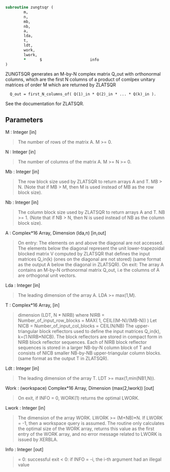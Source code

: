 ```fortran
subroutine zungtsqr (
		m,
		n,
		mb,
		nb,
		a,
		lda,
		t,
		ldt,
		work,
		lwork,
		*      $                     info
)
```

 ZUNGTSQR generates an M-by-N complex matrix Q_out with orthonormal
 columns, which are the first N columns of a product of comlpex unitary
 matrices of order M which are returned by ZLATSQR

      Q_out = first_N_columns_of( Q(1)_in * Q(2)_in * ... * Q(k)_in ).

 See the documentation for ZLATSQR.

## Parameters
M : Integer [in]
> The number of rows of the matrix A.  M >= 0.

N : Integer [in]
> The number of columns of the matrix A. M >= N >= 0.

Mb : Integer [in]
> The row block size used by ZLATSQR to return
> arrays A and T. MB > N.
> (Note that if MB > M, then M is used instead of MB
> as the row block size).

Nb : Integer [in]
> The column block size used by ZLATSQR to return
> arrays A and T. NB >= 1.
> (Note that if NB > N, then N is used instead of NB
> as the column block size).

A : Complex*16 Array, Dimension (lda,n) [in,out]
> On entry:
> The elements on and above the diagonal are not accessed.
> The elements below the diagonal represent the unit
> lower-trapezoidal blocked matrix V computed by ZLATSQR
> that defines the input matrices Q_in(k) (ones on the
> diagonal are not stored) (same format as the output A
> below the diagonal in ZLATSQR).
> On exit:
> The array A contains an M-by-N orthonormal matrix Q_out,
> i.e the columns of A are orthogonal unit vectors.

Lda : Integer [in]
> The leading dimension of the array A.  LDA >= max(1,M).

T : Complex*16 Array, [in]
> dimension (LDT, N * NIRB)
> where NIRB = Number_of_input_row_blocks
> = MAX( 1, CEIL((M-N)/(MB-N)) )
> Let NICB = Number_of_input_col_blocks
> = CEIL(N/NB)
> The upper-triangular block reflectors used to define the
> input matrices Q_in(k), k=(1:NIRB*NICB). The block
> reflectors are stored in compact form in NIRB block
> reflector sequences. Each of NIRB block reflector sequences
> is stored in a larger NB-by-N column block of T and consists
> of NICB smaller NB-by-NB upper-triangular column blocks.
> (same format as the output T in ZLATSQR).

Ldt : Integer [in]
> The leading dimension of the array T.
> LDT >= max(1,min(NB1,N)).

Work : (workspace) Complex*16 Array, Dimension (max(2,lwork)) [out]
> On exit, if INFO = 0, WORK(1) returns the optimal LWORK.

Lwork : Integer [in]
> The dimension of the array WORK.  LWORK >= (M+NB)*N.
> If LWORK = -1, then a workspace query is assumed.
> The routine only calculates the optimal size of the WORK
> array, returns this value as the first entry of the WORK
> array, and no error message related to LWORK is issued
> by XERBLA.

Info : Integer [out]
> = 0:  successful exit
> < 0:  if INFO = -i, the i-th argument had an illegal value

